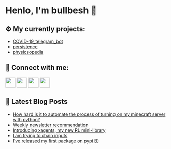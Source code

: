 # Henlo, I'm bullbesh 👋

## ⚙️ My currently projects:
- [COVID-19_telegram_bot](https://github.com/bullbesh/COVID-19_telegram_bot)
- [persistence](https://github.com/bullbesh/persistence)
- [physicsopedia](https://github.com/bullbesh/physicsopedia)

## 🔎 Connect with me:
[<img height="32" width="32" src="https://cdn.jsdelivr.net/npm/simple-icons@v5/icons/twitter.svg" />](https://twitter.com/bullbesh1)
[<img height="32" width="32" src="https://cdn.jsdelivr.net/npm/simple-icons@v5/icons/instagram.svg" />](https://www.instagram.com/bullbesh)
[<img height="32" width="32" src="https://cdn.jsdelivr.net/npm/simple-icons@v5/icons/reddit.svg" />](https://www.reddit.com/user/bullbesh)
[<img height="32" width="32" src="https://cdn.jsdelivr.net/npm/simple-icons@v5/icons/youtube.svg" />](https://www.youtube.com/channel/UCtfjRs6uzgq5mfm8S06WTcg)

## 📕 Latest Blog Posts
<!-- BLOG-POST-LIST:START -->
- [How hard is it to automate the process of turning on my minecraft server with python?](https://www.reddit.com/r/Python/comments/p3h7xj/how_hard_is_it_to_automate_the_process_of_turning/)
- [Weekly newsletter recommendation](https://www.reddit.com/r/Python/comments/p3h70u/weekly_newsletter_recommendation/)
- [Introducing xagents, my new RL mini-library](https://www.reddit.com/r/Python/comments/p3gjyr/introducing_xagents_my_new_rl_minilibrary/)
- [I am trying to chain inputs](https://www.reddit.com/r/Python/comments/p3e2mz/i_am_trying_to_chain_inputs/)
- [I've released my first package on pypi B)](https://www.reddit.com/r/Python/comments/p3dht0/ive_released_my_first_package_on_pypi_b/)
<!-- BLOG-POST-LIST:END -->
